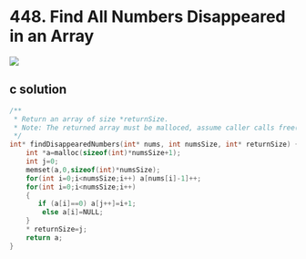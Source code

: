 # 448. Find All Numbers Disappeared in an Array
<img src="https://github.com/vampire1996/LeetCode/blob/master/Problems/401-500/448.FindAllNumbersDisappearedInAnArray/problem.png"/>

## c solution
```c
/**
 * Return an array of size *returnSize.
 * Note: The returned array must be malloced, assume caller calls free().
 */
int* findDisappearedNumbers(int* nums, int numsSize, int* returnSize) {
    int *a=malloc(sizeof(int)*numsSize+1);
    int j=0;
    memset(a,0,sizeof(int)*numsSize);
    for(int i=0;i<numsSize;i++) a[nums[i]-1]++;
    for(int i=0;i<numsSize;i++)
    {
       if (a[i]==0) a[j++]=i+1;     
        else a[i]=NULL;
    }
    * returnSize=j;
    return a;
}
```
